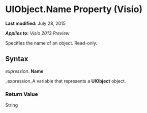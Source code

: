 
# UIObject.Name Property (Visio)

 **Last modified:** July 28, 2015

 _**Applies to:** Visio 2013 Preview_

Specifies the name of an object. Read-only.


## Syntax

 _expression_. **Name**

 _expression_A variable that represents a  **UIObject** object.


### Return Value

String

